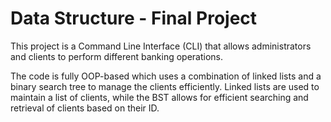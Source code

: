 # Data Structure - Final Project

This project is a Command Line Interface (CLI) that allows administrators and clients to perform different banking operations.

The code is fully OOP-based which uses a combination of linked lists and a binary search tree to manage the clients efficiently. Linked lists are used to maintain a list of clients, while the BST  allows for efficient searching and retrieval of clients based on their ID.
